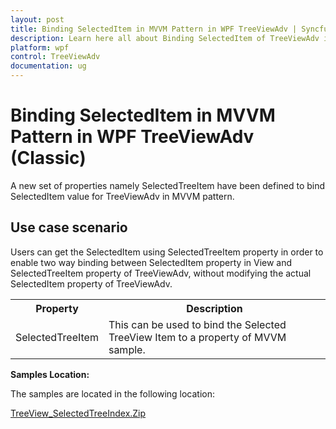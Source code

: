 ```yaml
---
layout: post
title: Binding SelectedItem in MVVM Pattern in WPF TreeViewAdv | Syncfusion
description: Learn here all about Binding SelectedItem of TreeViewAdv in MVVM Pattern support in Syncfusion WPF TreeViewAdv (Classic) control and more.
platform: wpf
control: TreeViewAdv
documentation: ug
---
```

# Binding SelectedItem in MVVM Pattern in WPF TreeViewAdv (Classic)

A new set of properties namely SelectedTreeItem have been defined to bind SelectedItem value for TreeViewAdv in MVVM pattern.

## Use case scenario

Users can get the SelectedItem using SelectedTreeItem property in order to enable two way binding between SelectedItem property in View and SelectedTreeItem property of TreeViewAdv, without modifying the actual SelectedItem property of TreeViewAdv.

<table>
<tr>
<th>
Property</th><th>
Description</th></tr>
<tr>
<td>
SelectedTreeItem</td><td>
This can be used to bind the Selected TreeView Item to a property of MVVM sample.</td></tr>
</table>

**Samples Location:**

The samples are located in the following location:

[TreeView_SelectedTreeIndex.Zip](http://www.syncfusion.com/downloads/support/directtrac/general/ze/TreeView_SelectedTreeIndex_Demo-1906907709)

